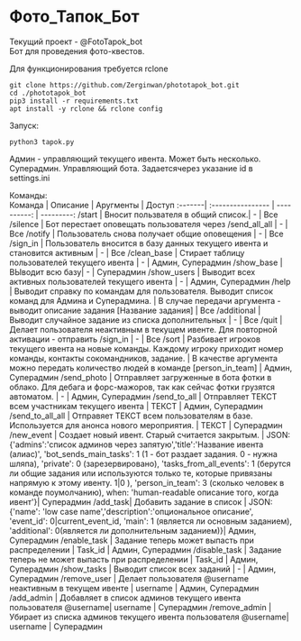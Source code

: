 # Фото_Тапок_Бот  
Текущий проект - @FotoTapok_bot  
Бот для проведения фото-квестов.  

Для функционирования требуется rclone  
```
git clone https://github.com/Zerginwan/phototapok_bot.git
cd ./phototapok_bot
pip3 install -r requirements.txt
apt install -y rclone && rclone config  
```  
Запуск:  
```  
python3 tapok.py
```
Админ - управляющий текущего ивента. Может быть несколько.
Суперадмин. Управляющий бота. Задаетсячерез указание id в settings.ini  

Команды:  
Команда | Описание | Аругменты | Доступ
:-------| :---------------- | ----------: | ---------:
/start  | Вносит пользвателя в общий список.| - | Все
/silence  | Бот перестает оповещать пользователя через /send_all_all  | -       | Все
/notify   | Пользователь снова получает общие оповещения | -    | Все
/sign_in | Пользователь вносится в базу данных текущего ивента и становится активным | - | Все
/clean_base | Стирает таблицу пользователей текущего ивента | - | Админ, Суперадмин
/show_base | ВЫводит всю базу| - | Суперадмин
/show_users | Выводит всех активных пользователей текущего ивента | - | Админ, Суперадмин
/help | Выводит справку по командам для пользователя. Выводит список команд для Админа и Суперадмина. |  В случае передачи аргумента - выводит описание задания [Название задания] | Все
/additional | Выводит случайное задание из списка дополнительных | - | Все
/quit | Делает пользователя неактивным в текущем ивенте. Для повторной активации - отправить /sign_in | - | Все
/sort | Разбивает игроков текущего ивента на новые команды. Каждому игроку приходит номер команды, контакты сокомандников, задание. | В качестве аргумента можно передать количество людей в команде  [person_in_team] | Админ, Суперадмин
/send_photo | Отправляет  загруженные в бота фотки в облако. Для дебага и форс-мажоров, так как сейчас фотки грузятся автоматом. | - | Админ, Суперадмин
/send_to_all | Отправляет ТЕКСТ всем участникам текущего ивента | ТЕКСТ | Админ, Суперадмин
/send_to_all_all | Отправяет ТЕКСТ всем пользователям в базе. Используется для анонса нового мероприятия. | ТЕКСТ | Суперадмин
/new_event | Создает новый ивент. Старый считается закрытым. | JSON: {'admins':'список админов через запятую','title':'Название ивента (алиас)', 'bot_sends_main_tasks': 1 (1 - бот раздает задания. 0 - нужна шляпа), 'private': 0 (зарезервировано), 'tasks_from_all_events': 1 (берутся ли общие задания или используются только те, которые привязаны напрямую к этому ивенту. 1\|0 ), 'person_in_team': 3 (сколько человек в команде поумолчанию), when: 'human-readable описание того, когда ивент'}| Суперадмин
/add_task| Добавить задание в список | JSON: {'name': 'low case name','description':'опциональное описание', 'event_id': 0\|current_event_id, 'main': 1 (является ли основным заданием), 'additional': 0(является ли дополнительным заданием)}| Админ, Суперадмин
/enable_task | Задание теперь может выпасть при распределении | Task_id | Админ, Суперадмин
/disable_task | Задание теперь не может выпасть при распределении | Task_id | Админ, Суперадмин
/show_tasks | Выводит список всех заданий | - | Админ, Суперадмин
/remove_user | Делает пользователя @username неактивным в текущем ивенте | username | Админ, Суперадмин
/add_admin | Добавляет в список админов текущего ивента пользователя @username| username | Суперадмин
/remove_admin |Убирает из списка админов текущего ивента пользователя @username| username | Суперадмин

